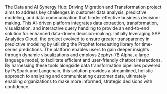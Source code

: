 The Data and AI Synergy Hub: Driving Migration and Transformation project aims to address key challenges in customer data analysis, predictive modeling, and data communication that hinder effective business decision-making. This AI-driven platform integrates data extraction, transformation, visualization, and interactive query handling to provide an end-to-end solution for enhanced data-driven decision-making. Initially leveraging SAP Analytics Cloud, the project evolved to ensure greater transparency in predictive modeling by utilizing the Prophet forecasting library for time-series predictions. The platform enables users to gain deeper insights through dynamic visualizations and employs Zephyr-7B Alpha, a large language model, to facilitate efficient and user-friendly chatbot interactions. By harnessing these tools alongside data transformation pipelines powered by PySpark and Langchain, this solution provides a streamlined, holistic approach to analyzing and communicating customer data, ultimately enabling organizations to make more informed, strategic decisions with confidence.
